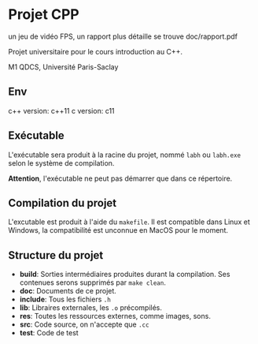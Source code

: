 # Projet CPP

un jeu de vidéo FPS, un rapport plus détaille se trouve doc/rapport.pdf

Projet universitaire pour le cours introduction au C++.

M1 QDCS, Université Paris-Saclay


## Env
c++ version: c++11
c version: c11


## Exécutable
L'exécutable sera produit à la racine du projet, nommé `labh` ou `labh.exe` selon le système de compilation.

**Attention**, l'exécutable ne peut pas démarrer que dans ce répertoire.


## Compilation du projet
L'excutable est produit à l'aide du `makefile`. Il est compatible dans Linux et Windows, la compatibilité est unconnue en MacOS pour le moment.


## Structure du projet
- **build**: Sorties intermédiaires produites durant la compilation. Ses contenues serons supprimés par `make clean`.
- **doc**: Documents de ce projet.
- **include**: Tous les fichiers `.h`
- **lib**: Libraires externales, les `.o` précompilés.
- **res**: Toutes les ressources externes, comme images, sons.
- **src**: Code source, on n'accepte que `.cc`
- **test**: Code de test
